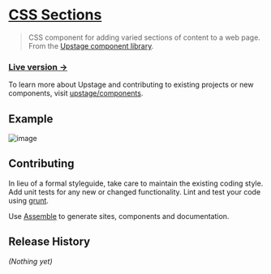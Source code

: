 # [CSS Sections](http://upstage.github.io/css-sections/)

> CSS component for adding varied sections of content to a web page. From the [Upstage component library][components].

### [Live version →](http://upstage.github.io/css-sections/)

To learn more about Upstage and contributing to existing projects or new components, visit [upstage/components][components].

## Example

![image](https://f.cloud.github.com/assets/383994/796326/78484d36-ed21-11e2-8a6a-6a169af6d900.png)


## Contributing
In lieu of a formal styleguide, take care to maintain the existing coding style. Add unit tests for any new or changed functionality. Lint and test your code using [grunt][].

Use [Assemble](https://github.com/assemble/assemble) to generate sites, components and documentation.

## Release History
_(Nothing yet)_


[grunt]: http://gruntjs.com
[components]: https://github.com/upstage/components